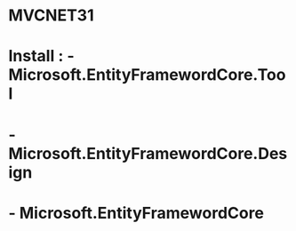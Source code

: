 # MVCNET31
# Install : - Microsoft.EntityFramewordCore.Tool
#			- Microsoft.EntityFramewordCore.Design
#           - Microsoft.EntityFramewordCore